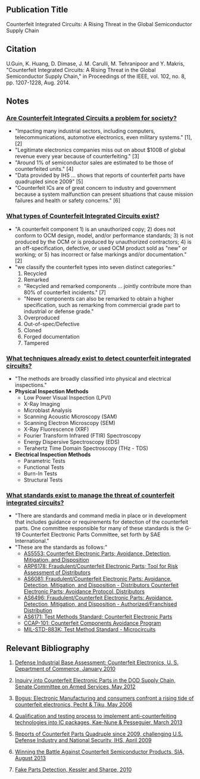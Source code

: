 ## Publication Title
Counterfeit Integrated Circuits: A Rising Threat in the Global Semiconductor Supply Chain

## Citation
U.Guin, K. Huang, D. Dimase, J. M. Carulli, M. Tehranipoor and Y. Makris, "Counterfeit Integrated Circuits: A Rising Threat in the Global Semiconductor Supply Chain," in Proceedings of the IEEE, vol. 102, no. 8, pp. 1207-1228, Aug. 2014.

## Notes

### [Are Counterfeit Integrated Circuits a problem for society?](../projects/Q01/README.md)
* "Impacting many industrial sectors, including computers, telecommunications, automotive electronics, even military systems." [1], [2]
* "Legitimate electronics companies miss out on about $100B of global revenue every year because of counterfeiting." [3]
* "Around 1% of semiconductor sales are estimated to be those of counterfeited units." [4]
* "Data provided by IHS ... shows that reports of counterfeit parts have quadrupled since 2009" [5]
* "Counterfeit ICs are of great concern to industry and government because a system malfunction can present situations that cause mission failures and health or safety concerns." [6]

### [What types of Counterfeit Integrated Circuits exist?](../projects/Q02/README.md)
* "A counterfeit component 1) is an unauthorized copy; 2) does not conform to OCM design, model, and/or performance standards; 3) is not produced by the OCM or is produced by unauthorized contractors; 4) is an off-specification, defective, or used OCM product sold as "new" or working; or 5) has incorrect or false markings and/or documentation." [2]
* "we classify the counterfeit types into seven distinct categories:"
  1. Recycled
  2. Remarked
    * "Recycled and remarked components ... jointly contribute more than 80% of counterfeit incidents." [7]
    * "Newer components can also be remarked to obtain a higher specification, such as remarking from commercial grade part to industrial or defense grade."
  3. Overproduced
  4. Out-of-spec/Defective
  5. Cloned
  6. Forged documentation
  7. Tampered

### [What techniques already exist to detect counterfeit integrated circuits?](../projects/Q05/README.md)
*  "The methods are broadly classified into physical and electrical inspections."
* **Physical Inspection Methods**
  * Low Power Visual Inspection (LPVI)
  * X-Ray Imaging
  * Microblast Analysis
  * Scanning Acoustic Microscopy (SAM)
  * Scanning Electron Microscopy (SEM)
  * X-Ray Fluorescence (XRF)
  * Fourier Transform Infrared (FTIR) Spectroscopy
  * Energy Dispersive Spectroscopy (EDS)
  * Terahertz Time Domain Spectroscopy (THz - TDS)
* **Electrical Inspection Methods**
  * Parametric Tests
  * Functional Tests
  * Burn-In Tests
  * Structural Tests

### [What standards exist to manage the threat of counterfeit integrated circuits?](../projects/Q06/README.md)
* "There are standards and command media in place or in development that includes guidance or requirements for detection of the counterfeit parts. One committee responsible for many of these standards is the G-19 Counterfeit Electronic Parts Committee, set forth by SAE International."
* "These are the standards as follows:"
  * [AS5553: Counterfeit Electronic Parts; Avoidance, Detection, Mitigation, and Disposition](https://www.sae.org/standards/content/as5553/)
  * [ARP6178: Fraudulent/Counterfeit Electronic Parts; Tool for Risk Assessment of Distributors](https://www.sae.org/standards/content/arp6178/)
  * [AS6081: Fraudulent/Counterfeit Electronic Parts: Avoidance, Detection, Mitigation, and Disposition - Distributors Counterfeit Electronic Parts; Avoidance Protocol, Distributors](https://www.sae.org/standards/content/as6081/)
  * [AS6496: Fraudulent/Counterfeit Electronic Parts: Avoidance, Detection, Mitigation, and Disposition - Authorized/Franchised Distribution](https://www.sae.org/standards/content/as6496/)
  * [AS6171: Test Methods Standard; Counterfeit Electronic Parts](https://www.sae.org/standards/content/as6171/)
  * [CCAP-101: Counterfeit Components Avoidance Program](https://www.cti-us.com/pdf/CCAP101Certification.pdf)
  * [MIL-STD-883K: Test Method Standard - Microcircuits](http://everyspec.com/MIL-STD/MIL-STD-0800-0899/MIL-STD-883K_CHG-3_55826/)

## Relevant Bibliography
1. [Defense Industrial Base Assessment: Counterfeit Electronics, U. S. Department of Commerce, January 2010](https://www.bis.doc.gov/index.php/documents/technology-evaluation/37-defense-industrial-base-assessment-of-counterfeit-electronics-2010/file)

2. [Inquiry into Counterfeit Electronic Parts in the DOD Supply Chain, Senate Committee on Armed Services, May 2012](https://www.armed-services.senate.gov/imo/media/doc/Counterfeit-Electronic-Parts.pdf)

3. [Bogus: Electronic Manufacturing and consumers confront a rising tide of counterfeit electronics, Pecht & Tiku, May 2006](https://ieeexplore.ieee.org/document/1628506)

4. [Qualification and testing process to implement anti-counterfeiting technologies into IC packages, Kae-Nune & Pesseguier, March 2013](https://ieeexplore.ieee.org/abstract/document/6513683)

5. [Reports of Counterfeit Parts Quadruple since 2009, challenging U.S. Defense Industry and National Security, IHS, April 2009](https://technology.ihs.com/389481/reports-of-counterfeit-parts-quadruple-since-2009-challenging-us-defense-industry-and-national-security)

6. [Winning the Battle Against Counterfeit Semiconductor Products, SIA, August 2013](https://www.semiconductors.org/wp-content/uploads/2018/01/SIA-Anti-Counterfeiting-Whitepaper.pdf)

7. [Fake Parts Detection, Kessler and Sharpe, 2010](http://www.editionduo.com/article/Faked+Parts+Detection/411055/39826/article.html)
